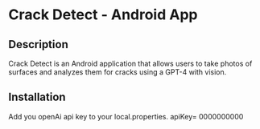 # Crack Detect - Android App

## Description
Crack Detect is an Android application that allows users to take photos of surfaces and analyzes them for cracks using a GPT-4 with vision.

## Installation
Add you openAi api key to your local.properties.
apiKey= 0000000000
